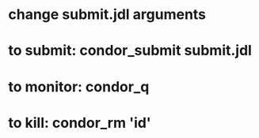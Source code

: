 # change submit.jdl arguments
# to submit: condor_submit submit.jdl
# to monitor: condor_q
# to kill: condor_rm 'id'
